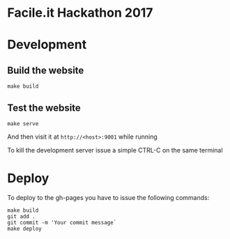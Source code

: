 # Facile.it Hackathon 2017

# Development

## Build the website

```
make build
```

## Test the website

```
make serve
```
And then visit it at `http://<host>:9001` while running

To kill the development server issue a simple CTRL-C on the same terminal 

# Deploy

To deploy to the gh-pages you have to issue the following commands:

```
make build
git add .
git commit -m 'Your commit message`
make deploy
```
